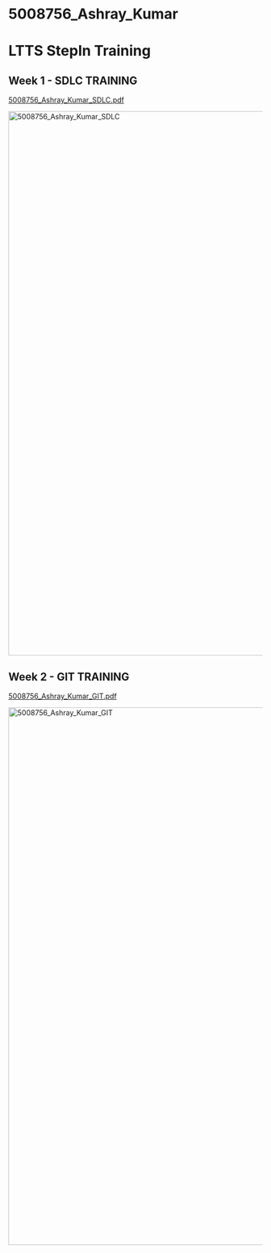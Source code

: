 # 5008756_Ashray_Kumar

# LTTS StepIn Training

## Week 1 - SDLC TRAINING

[5008756_Ashray_Kumar_SDLC.pdf](https://github.com/user-attachments/files/21462585/5008756_Ashray_Kumar_SDLC.pdf)

<img width="1920" height="1080" alt="5008756_Ashray_Kumar_SDLC" src="https://github.com/user-attachments/assets/588ae1c3-108b-4258-a944-50e01ed7d98e" />



## Week 2 - GIT TRAINING

[5008756_Ashray_Kumar_GIT.pdf](https://github.com/user-attachments/files/21427331/5008756_Ashray_Kumar_GIT.pdf)

<img width="1501" height="1067" alt="5008756_Ashray_Kumar_GIT" src="https://github.com/user-attachments/assets/73433962-a461-435d-8a5c-adcb0cd87cf5" />
